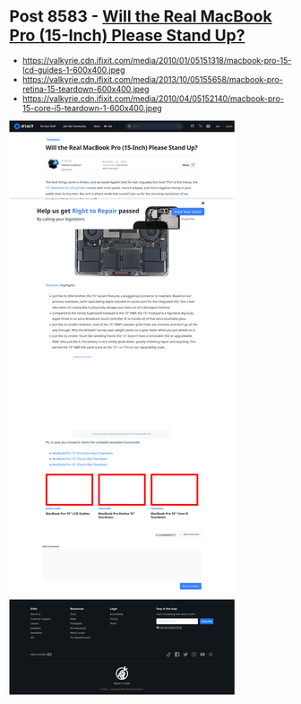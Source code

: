 # Post 8583 - [Will the Real MacBook Pro (15-Inch) Please Stand Up?](https://www.ifixit.com/News/8583/macbook-pro-15-teardown)

- https://valkyrie.cdn.ifixit.com/media/2010/01/05151318/macbook-pro-15-lcd-guides-1-600x400.jpeg
- https://valkyrie.cdn.ifixit.com/media/2013/10/05155658/macbook-pro-retina-15-teardown-600x400.jpeg
- https://valkyrie.cdn.ifixit.com/media/2010/04/05152140/macbook-pro-15-core-i5-teardown-1-600x400.jpeg

![screencap](screenshots/117d8fca-a85a-406c-b58e-8224b032e151.png)
